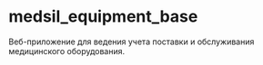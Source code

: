 # medsil_equipment_base
Веб-приложение для ведения учета поставки и обслуживания медицинского оборудования.
